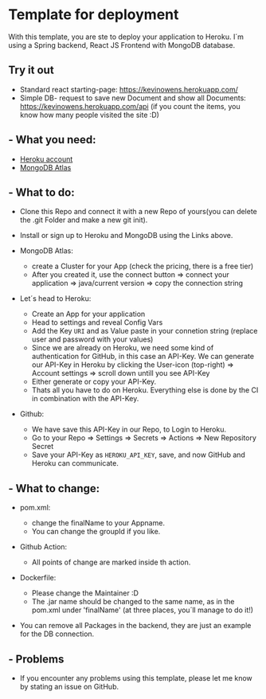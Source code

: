 # Template for deployment


With this template, you are ste to deploy your application to Heroku.
I´m using a Spring backend, React JS Frontend with MongoDB database.

## Try it out
- Standard react starting-page: https://kevinowens.herokuapp.com/
- Simple DB- request to save new Document and show all Documents: https://kevinowens.herokuapp.com/api
  (if you count the items, you know how many people visited the site :D)

## - What you need:

- [Heroku account](https://www.heroku.com/)
- [MongoDB Atlas](https://www.mongodb.com/atlas/database)

## - What to do:

- Clone this Repo and connect it with a new Repo of yours(you can delete the .git Folder and make a new git init).
- Install or sign up to Heroku and MongoDB using the Links above.


- MongoDB Atlas:
    - create a Cluster for your App (check the pricing, there is a free tier)
    - After you created it, use the connect button => connect your application
      => java/current version => copy the connection string
- Let´s head to Heroku:
    - Create an App for your application
    - Head to settings and reveal Config Vars
    - Add the Key `URI` and as Value paste in your connetion string (replace user
      and password with your values)
    - Since we are already on Heroku, we need some kind of authentication for
      GitHub, in this case an API-Key. We can generate our API-Key in Heroku by clicking the
      User-icon (top-right) => Account settings => scroll down untill you see API-Key
    - Either generate or copy your API-Key.
    - Thats all you have to do on Heroku. Everything else is done by the CI in combination with the API-Key.
- Github:
    - We have save this API-Key in our Repo, to Login to Heroku.
    - Go to your Repo => Settings => Secrets => Actions => New Repository Secret
    - Save your API-Key as `HEROKU_API_KEY`, save, and now GitHub and Heroku can communicate.

## - What to change:

- pom.xml:
  - change the finalName to your Appname.
  - You can change the groupId if you like.

- Github Action:
  - All points of change are marked inside th action.

- Dockerfile:
  - Please change the Maintainer :D
  - The .jar name should be changed to the same name, as in the pom.xml under 'finalName' (at three places, you´ll manage to do it!)
  
- You can remove all Packages in the backend, they are just an example for the DB connection.

## - Problems
- If you encounter any problems using this template, please let me know by stating an issue on GitHub.
